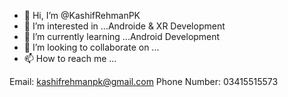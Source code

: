 - 👋 Hi, I’m @KashifRehmanPK
- 👀 I’m interested in ...Androide & XR Development
- 🌱 I’m currently learning ...Android Development
- 💞️ I’m looking to collaborate on ...
- 📫 How to reach me ...

Email:         kashifrehmanpk@gmail.com
Phone Number:  03415515573


<!---
KashifRehmanPK/KashifRehmanPK is a ✨ special ✨ repository because its `README.md` (this file) appears on your GitHub profile.
You can click the Preview link to take a look at your changes.
--->
